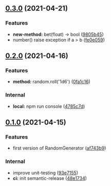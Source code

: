 ## [0.3.0](https://github.com/manutero/randomjs/compare/v0.2.0...v0.3.0) (2021-04-21)


### Features

* **new-method:** bet(float) -> bool ([9805b45](https://github.com/manutero/randomjs/commit/9805b454007d1d7d4f74af241c359c3663b52865))
* number() raise exception if a > b ([fe0e059](https://github.com/manutero/randomjs/commit/fe0e059795c62385ab81242596a97cbf6eb39ccf))

## [0.2.0](https://github.com/manutero/randomjs/compare/v0.1.0...v0.2.0) (2021-04-16)


### Features

* **method:** random.roll('1d6') ([0fa1c16](https://github.com/manutero/randomjs/commit/0fa1c16989b672fbcacf12a7da5ef1b9688722e5))


### Internal

* **local:** npm run console ([4785c7d](https://github.com/manutero/randomjs/commit/4785c7d6703f4f001760e810c05fd156b844b1e8))

## [0.1.0](https://github.com/manutero/randomjs/compare/v0.0.0...v0.1.0) (2021-04-15)


### Features

* first version of RandomGenerator ([af743b9](https://github.com/manutero/randomjs/commit/af743b99dfdab39415588bd9ff2bfb93a7772a38))


### Internal

* improve unit-testing ([93e7155](https://github.com/manutero/randomjs/commit/93e715507295c8f7fbf43a3df64479a591f45bb1))
* **ci:** init semantic-release ([48e1734](https://github.com/manutero/randomjs/commit/48e17349812404245ae08a0ef6d6df3118bcdd11))
